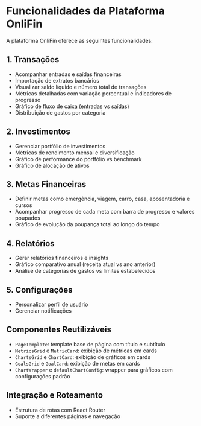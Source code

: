 # Funcionalidades da Plataforma OnliFin

A plataforma OnliFin oferece as seguintes funcionalidades:

## 1. Transações
- Acompanhar entradas e saídas financeiras
- Importação de extratos bancários
- Visualizar saldo líquido e número total de transações
- Métricas detalhadas com variação percentual e indicadores de progresso
- Gráfico de fluxo de caixa (entradas vs saídas)
- Distribuição de gastos por categoria

## 2. Investimentos
- Gerenciar portfólio de investimentos
- Métricas de rendimento mensal e diversificação
- Gráfico de performance do portfólio vs benchmark
- Gráfico de alocação de ativos

## 3. Metas Financeiras
- Definir metas como emergência, viagem, carro, casa, aposentadoria e cursos
- Acompanhar progresso de cada meta com barra de progresso e valores poupados
- Gráfico de evolução da poupança total ao longo do tempo

## 4. Relatórios
- Gerar relatórios financeiros e insights
- Gráfico comparativo anual (receita atual vs ano anterior)
- Análise de categorias de gastos vs limites estabelecidos

## 5. Configurações
- Personalizar perfil de usuário
- Gerenciar notificações

## Componentes Reutilizáveis
- `PageTemplate`: template base de página com título e subtítulo
- `MetricsGrid` e `MetricCard`: exibição de métricas em cards
- `ChartsGrid` e `ChartCard`: exibição de gráficos em cards
- `GoalsGrid` e `GoalCard`: exibição de metas em cards
- `ChartWrapper` e `defaultChartConfig`: wrapper para gráficos com configurações padrão

## Integração e Roteamento
- Estrutura de rotas com React Router
- Suporte a diferentes páginas e navegação 